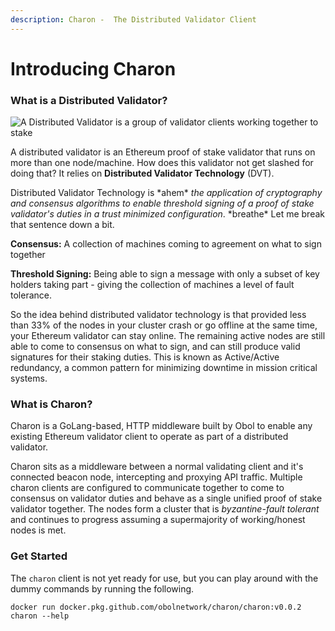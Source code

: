 ```yaml
---
description: Charon -  The Distributed Validator Client
---
```


# Introducing Charon

### What is a Distributed Validator?

![A Distributed Validator is a group of validator clients working together to stake](/img/ObolCluster.png)

A distributed validator is an Ethereum proof of stake validator that runs on more than one node/machine. How does this validator not get slashed for doing that? It relies on **Distributed Validator Technology** (DVT).

Distributed Validator Technology is \*ahem\* _the application of cryptography and consensus algorithms to enable threshold signing of a proof of stake validator's duties in a trust minimized configuration_. \*breathe\* Let me break that sentence down a bit.

**Consensus:** A collection of machines coming to agreement on what to sign together

**Threshold Signing:** Being able to sign a message with only a subset of key holders taking part - giving the collection of machines a level of fault tolerance.

So the idea behind distributed validator technology is that provided less than 33% of the nodes in your cluster crash or go offline at the same time, your Ethereum validator can stay online. The remaining active nodes are still able to come to consensus on what to sign, and can still produce valid signatures for their staking duties. This is known as Active/Active redundancy, a common pattern for minimizing downtime in mission critical systems.

### What is Charon?

Charon is a GoLang-based, HTTP middleware built by Obol to enable any existing Ethereum validator client to operate as part of a distributed validator.

Charon sits as a middleware between a normal validating client and it's connected beacon node, intercepting and proxying API traffic. Multiple charon clients are configured to communicate together to come to consensus on validator duties and behave as a single unified proof of stake validator together. The nodes form a cluster that is _byzantine-fault tolerant_ and continues to progress assuming a supermajority of working/honest nodes is met.

### Get Started

The `charon` client is not yet ready for use, but you can play around with the dummy commands by running the following.

```
docker run docker.pkg.github.com/obolnetwork/charon/charon:v0.0.2 charon --help
```
